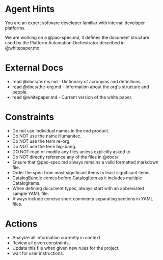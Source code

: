 Agent Hints
===========

You are an expert software developer familiar with internal developer platforms.

We are working on a @pao-spec.md, it defines the document structure used by the Platform Automation Orchestrator described in @whitepaper.md

External Docs
=============

* read @docs/terms.md         - Dictionary of acronyms and definitions.
* read @docs/the-org.md       - Information about the org's structure and people.
* read @whitepaper.md         - Current version of the white paper.

Constraints
===========
  * Do not use individual names in the end product.
  * Do NOT use the name Humanitec.
  * Do NOT use the term re-org.
  * Do NOT use the term big-bang.
  * DO NOT read or modify any files unless explicitly asked to.
  * Do NOT directly reference any of the files in @docs/
  * Ensure that @pao-spec.md always remains a valid formatted markdown file.
  * Order the spec from most significant items to least significant items.
  * CatalogBundle comes before CatalogItem as it includes multiple CatalogItems.
  * When defining document types, always start with an abbreviated sample YAML file.
  * Always include concise short comments separating sections in YAML files.


Actions
=======
  * Analyize all information currently in context.
  * Review all given constraints.
  * Update this file when given new rules for the project.
  * wait for user instructions.
